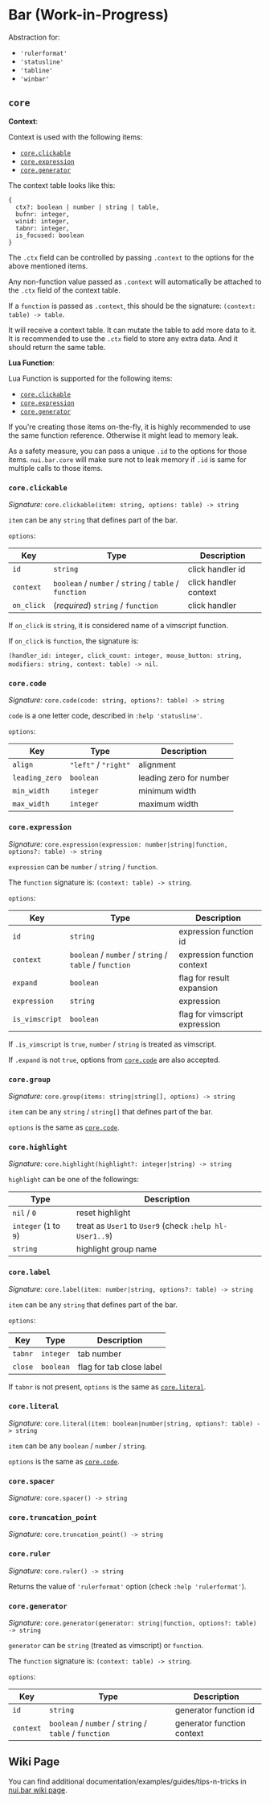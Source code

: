 # Bar (Work-in-Progress)

Abstraction for:

- `'rulerformat'`
- `'statusline'`
- `'tabline'`
- `'winbar'`

## `core`

**Context**:

Context is used with the following items:

- [`core.clickable`](#coreclickable)
- [`core.expression`](#coreexpression)
- [`core.generator`](#coregenerator)

The context table looks like this:

```
{
  ctx?: boolean | number | string | table,
  bufnr: integer,
  winid: integer,
  tabnr: integer,
  is_focused: boolean
}
```

The `.ctx` field can be controlled by passing `.context` to the options for the
above mentioned items.

Any non-function value passed as `.context` will automatically be attached to
the `.ctx` field of the context table.

If a `function` is passed as `.context`, this should be the signature:
`(context: table) -> table`.

It will receive a context table. It can mutate the table to add more data to it.
It is recommended to use the `.ctx` field to store any extra data. And it should
return the same table.

**Lua Function**:

Lua Function is supported for the following items:

- [`core.clickable`](#coreclickable)
- [`core.expression`](#coreexpression)
- [`core.generator`](#coregenerator)

If you're creating those items on-the-fly, it is highly recommended to use the
same function reference. Otherwise it might lead to memory leak.

As a safety measure, you can pass a unique `.id` to the options for those items.
`nui.bar.core` will make sure not to leak memory if `.id` is same for multiple
calls to those items.

### `core.clickable`

_Signature:_ `core.clickable(item: string, options: table) -> string`

`item` can be any `string` that defines part of the bar.

`options`:

| Key        | Type                                                   | Description           |
| ---------- | ------------------------------------------------------ | --------------------- |
| `id`       | `string`                                               | click handler id      |
| `context`  | `boolean` / `number` / `string` / `table` / `function` | click handler context |
| `on_click` | (_required_) `string` / `function`                     | click handler         |

If `on_click` is `string`, it is considered name of a vimscript function.

If `on_click` is `function`, the signature is:

`(handler_id: integer, click_count: integer, mouse_button: string, modifiers: string, context: table) -> nil`.

### `core.code`

_Signature:_ `core.code(code: string, options?: table) -> string`

`code` is a one letter code, described in `:help 'statusline'`.

`options`:

| Key            | Type                 | Description             |
| -------------- | -------------------- | ----------------------- |
| `align`        | `"left"` / `"right"` | alignment               |
| `leading_zero` | `boolean`            | leading zero for number |
| `min_width`    | `integer`            | minimum width           |
| `max_width`    | `integer`            | maximum width           |

### `core.expression`

_Signature:_ `core.expression(expression: number|string|function, options?: table) -> string`

`expression` can be `number` / `string` / `function`.

The `function` signature is: `(context: table) -> string`.

`options`:

| Key            | Type                                                   | Description                   |
| -------------- | ------------------------------------------------------ | ----------------------------- |
| `id`           | `string`                                               | expression function id        |
| `context`      | `boolean` / `number` / `string` / `table` / `function` | expression function context   |
| `expand`       | `boolean`                                              | flag for result expansion     |
| `expression`   | `string`                                               | expression                    |
| `is_vimscript` | `boolean`                                              | flag for vimscript expression |

If `.is_vimscript` is `true`, `number` / `string` is treated as vimscript.

If `.expand` is not `true`, options from [`core.code`](#corecode) are also accepted.

### `core.group`

_Signature:_ `core.group(items: string|string[], options) -> string`

`item` can be any `string` / `string[]` that defines part of the bar.

`options` is the same as [`core.code`](#corecode).

### `core.highlight`

_Signature:_ `core.highlight(highlight?: integer|string) -> string`

`highlight` can be one of the followings:

| Type                   | Description                                             |
| ---------------------- | ------------------------------------------------------- |
| `nil` / `0`            | reset highlight                                         |
| `integer` (`1` to `9`) | treat as `User1` to `User9` (check `:help hl-User1..9`) |
| `string`               | highlight group name                                    |

### `core.label`

_Signature:_ `core.label(item: number|string, options?: table) -> string`

`item` can be any `string` that defines part of the bar.

`options`:

| Key     | Type      | Description              |
| ------- | --------- | ------------------------ |
| `tabnr` | `integer` | tab number               |
| `close` | `boolean` | flag for tab close label |

If `tabnr` is not present, `options` is the same as [`core.literal`](#coreliteral).

### `core.literal`

_Signature:_ `core.literal(item: boolean|number|string, options?: table) -> string`

`item` can be any `boolean` / `number` / `string`.

`options` is the same as [`core.code`](#corecode).

### `core.spacer`

_Signature:_ `core.spacer() -> string`

### `core.truncation_point`

_Signature:_ `core.truncation_point() -> string`

### `core.ruler`

_Signature:_ `core.ruler() -> string`

Returns the value of `'rulerformat'` option (check `:help 'rulerformat'`).

### `core.generator`

_Signature:_ `core.generator(generator: string|function, options?: table) -> string`

`generator` can be `string` (treated as vimscript) or `function`.

The `function` signature is: `(context: table) -> string`.

`options`:

| Key       | Type                                                   | Description                |
| --------- | ------------------------------------------------------ | -------------------------- |
| `id`      | `string`                                               | generator function id      |
| `context` | `boolean` / `number` / `string` / `table` / `function` | generator function context |

## Wiki Page

You can find additional documentation/examples/guides/tips-n-tricks in [nui.bar wiki page](https://github.com/MunifTanjim/nui.nvim/wiki/nui.bar).
